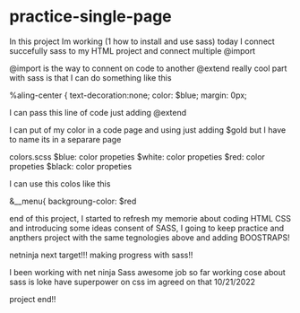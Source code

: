 # practice-single-page
In this project Im working (1 how to install and use sass)
today I connect succefully sass to my HTML project and connect multiple @import 

@import is the way to connent on code to another 
@extend really cool part with sass is that I can do something like this 

%aling-center {
text-decoration:none;
color: $blue;
margin: 0px;

I can pass this line of code  just adding 
@extend

I can put of my color in a code page and using just adding $gold
but I have to name its in a separare page 

 colors.scss 
 $blue: color propeties
 $white: color propeties
 $red: color propeties
 $black: color propeties

 I can use this colos like this 

 &__menu{
 backgroung-color: $red
 

end of this project, I started to refresh my memorie about coding HTML CSS and introducing some ideas consent of SASS,
I going to keep practice and anpthers project with the same tegnologies above and adding BOOSTRAPS!

netninja next target!!!
making progress with sass!!
 
I been working with net ninja Sass awesome job so far working cose about sass is loke have superpower on css im agreed on that
10/21/2022

project end!!

